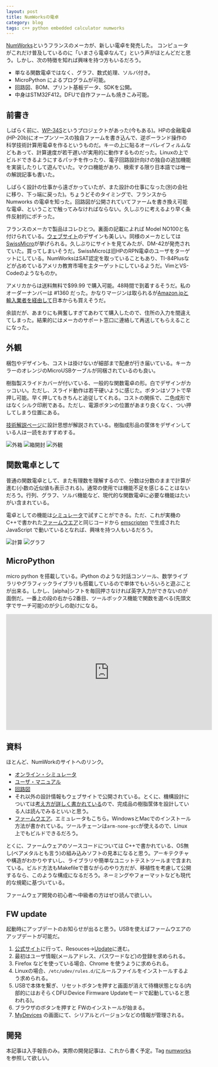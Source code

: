```yaml
---
layout: post
title: NumWorksの電卓
category: blog
tags: c++ python embedded calculator numworks
---
```


[NumWorks](https://www.numworks.com/features/)というフランスのメーカが、新しい電卓を発売した。
コンピュータがこれだけ普及しているのに「いまさら電卓なんて」という声がほとんどだと思う。しかし、次の特徴を知れば興味を持つ方もいるだろう。

* 単なる関数電卓ではなく、グラフ、数式処理、ソルバ付き。
* MicroPython によるプログラムが可能。
* 回路図、BOM、プリント基板データ、SDKを公開。
* 中身はSTM32F412。DFUで自作ファームも焼きこみ可能。

## 前書き

しばらく前に、[WP-34S](https://sourceforge.net/projects/wp34s/)というプロジェクトがあった(今もある)。HPの金融電卓(HP-20b)にオープンソースの独自ファームを書き込んで、逆ポーランド操作の科学技術計算用電卓を作るというものだ。キーの上に貼るオーバレイフィルムなどもあって、計算速度が若干遅いが実用的に動作するものだった。Linuxの上でビルドできるようにするパッチを作ったり、電子回路設計向けの独自の追加機能を実装したりして遊んでいた。マクロ機能があり、検索する限り日本語では唯一の解説記事も書いた。

しばらく設計の仕事から遠ざかっていたが、また設計の仕事になった(別の会社に移り、下っ端に戻った)。ちょうどそのタイミングで、フランスから Numworks の電卓を知った。回路図が公開されていてファームを書き換え可能な電卓、ということで触ってみなければならない。久しぶりに考えるより早く条件反射的にポチった。

フランスのメーカで製品はコレひとつ。裏面の記載によれば Model NO100と名付けられている。[ウェブサイト](https://www.numworks.com)のデザインも美しい。同様のメーカとしては [SwissMicro](https://www.swissmicros.com/)が挙げられる。久しぶりにサイトを見てみたが、DM-42が発売されていた。買ってしまいそうだ。SwissMicroは旧HPのRPN電卓のユーザをターゲットにしている。NumWorksはSAT認定を取っていることもあり、TI-84Plusなどが占めているアメリカ教育市場を主ターゲットにしているようだ。VimとVS-Codeのようなものか。

アメリカからは送料無料で$99.99 で購入可能。48時間で到着するそうだ。私のオーダーナンバーは #1360 だった。かなりマージンは取られるが[Amazon.jpと輸入業者を経由して](https://www.amazon.co.jp/dp/B0747RQGF5)日本からも買えそうだ。

余談だが、あまりにも興奮しすぎてあわてて購入したので、住所の入力を間違えてしまった。結果的にはメーカのサポート窓口に連絡して再送してもらえることになった。


## 外観

梱包やデザインも、コストは掛けないが細部まで配慮が行き届いている。キーカラーのオレンジのMicroUSBケーブルが同梱されているのも良い。

樹脂製スライドカバーが付いている、一般的な関数電卓の形。白でデザインがカッコいい。ただし、スライド動作は若干硬いように感じた。ボタンはソフトで早押し可能。早く押してもきちんと追従してくれる。コストの関係で、二色成形ではなくシルク印刷である。ただし、電源ボタンの位置があまり良くなく、つい押してしまう位置にある。

[技術解説ページ](https://www.numworks.com/resources/engineering/hardware/mechanical/)に設計思想が解説されている。樹脂成形品の筐体をデザインしている人は一読をおすすめする。

![外箱](../images/2018-10-07-numworks1.png)
![箱開封](../images/2018-10-07-numworks2.png)
![外観](../images/2018-10-07-numworks3.png)

## 関数電卓として

普通の関数電卓として、また有理数を理解するので、分数は分数のままで計算が進む(小数の近似値も表示される)。通常の使用では機能不足を感じることはないだろう。行列、グラフ、ソルバ機能など、現代的な関数電卓に必要な機能はたいがい含まれている。

電卓としての機能は[シミュレータ](https://www.numworks.com/simulator/)で試すことができる。ただ、これが実機のC++で書かれた[ファームウエア](https://github.com/numworks/epsilon)と同じコードから [emscripten](https://github.com/kripken/emscripten) で生成された JavaScript で動いているとなれば、興味を持つ人もいるだろう。

![計算](../images/2018-10-07-numworks4.png)
![グラフ](../images/2018-10-07-numworks5.png)


## MicroPython

micro python を搭載している。iPython のような対話コンソール、数学ライブラリやグラフィックライブラリも搭載しているので単体でもいろいろと遊ぶことが出来る。しかし、[alpha]シフトを毎回押さなければ英字入力ができないのが面倒だ。一番上の段の右から2番目、ツールボックス機能で関数を選べる(先頭文字でサーチ可能)のが少しの助けになる。

<iframe width="560" height="315" src="https://www.youtube.com/embed/Xim84ABuVik" frameborder="0" allow="autoplay; encrypted-media" allowfullscreen></iframe>

## 資料

ほとんど、NumWorkのサイトへのリンク。

* [オンライン・シミュレータ](https://www.numworks.com/simulator/)
* [ユーザ・マニュアル](https://www.numworks.com/en/resources/manual/book.pdf)
* [回路図](https://www.numworks.com/shared/binary/schematics-23477ea8.pdf)
* それ以外の設計情報もウェブサイトで公開されている。とくに、機構設計については[考え方が詳しく書かれている](https://www.numworks.com/resources/engineering/hardware/mechanical/)ので、完成品の樹脂筐体を設計している人は読んでみるといいと思う。
* [ファームウエア](https://github.com/numworks/epsilon)。エミュレータもこちら。WindowsとMacでのインストール方法が書かれている。ツールチェーンは`arm-none-gcc`が使えるので、Linux上でもビルドできるだろう。

とくに、ファームウェアのソースコードについては C++で書かれている、OS無し(ベアメタルとも言う)の組み込みソフトの見本になると思う。アーキテクチャや構造がわかりやすいし、ライブラリや簡単なユニットテストツールまで含まれている。ビルド方法もMakefileで昔ながらのやり方だが、移植性を考慮して公開するなら、このような構成になるだろう。ネーミングやフォーマットなども現代的な規範に基づいている。

ファームウェア開発の初心者〜中級者の方はぜひ読んで欲しい。

## FW update

起動時にアップデートのお知らせが出ると思う。USBを使えばファームウエアのアップデートが可能だ。

1. [公式サイト](https://www.numworks.com)に行って、Resouces→[Update](https://workshop.numworks.com/devices)に進む。
2. 最初はユーザ情報(メールアドレス、パスワードなど)の登録を求められる。
3. Firefox などを使っている場合、Chrome を使うように求められる。
4. Linuxの場合、`/etc/udev/rules.d/`にルールファイルをインストールするよう求められる。
5. USBで本体を繋ぎ、リセットボタンを押すと画面が消えて待機状態となる(内部的にはおそらくDFU:Device Firmware Updateモードで起動していると思われる)。
6. ブラウザのボタンを押すと FWのインストールが始まる。
7. [MyDevices](https://workshop.numworks.com/devices) の画面にて、シリアルとバージョンなどの情報が管理される。


## 開発

本記事は入手報告のみ。実際の開発記事は、これから書く予定。Tag [numworks](https://nkon.github.io/tags#numworks) を参照して欲しい。